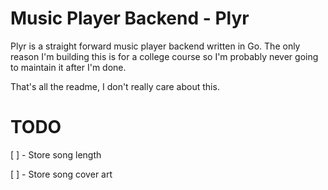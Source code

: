 # Music Player Backend - Plyr

Plyr is a straight forward music player backend written in Go. The only reason I'm
building this is for a college course so I'm probably never going to maintain it
after I'm done.

That's all the readme, I don't really care about this.

# TODO

[ ] - Store song length

[ ] - Store song cover art
